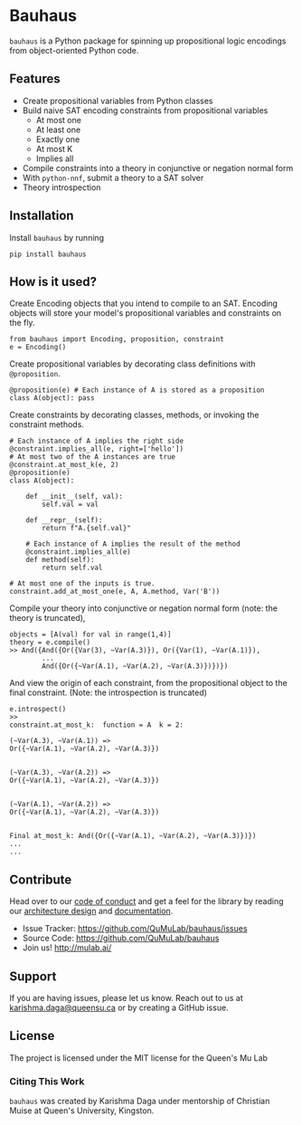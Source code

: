 # Bauhaus
`bauhaus` is a Python package for spinning up propositional logic encodings from object-oriented Python code. 

## Features
- Create propositional variables from Python classes
- Build naive SAT encoding constraints from propositional variables
   - At most one
   - At least one
   - Exactly one
   - At most K
   - Implies all
- Compile constraints into a theory in conjunctive or negation normal form
- With `python-nnf`, submit a theory to a SAT solver
- Theory introspection

## Installation

Install `bauhaus` by running
```
pip install bauhaus
```

## How is it used?

Create Encoding objects that you intend to compile to an SAT. Encoding objects will store your model's propositional variables and constraints on the fly.

```
from bauhaus import Encoding, proposition, constraint
e = Encoding()
```

Create propositional variables by decorating class definitions with `@proposition`.

```
@proposition(e) # Each instance of A is stored as a proposition
class A(object): pass
```

Create constraints by decorating classes, methods, or invoking the constraint methods.

```
# Each instance of A implies the right side
@constraint.implies_all(e, right=['hello'])
# At most two of the A instances are true
@constraint.at_most_k(e, 2)
@proposition(e)
class A(object):

    def __init__(self, val):
        self.val = val

    def __repr__(self):
        return f"A.{self.val}"

    # Each instance of A implies the result of the method
    @constraint.implies_all(e)
    def method(self):
        return self.val

# At most one of the inputs is true. 
constraint.add_at_most_one(e, A, A.method, Var('B'))
```

Compile your theory into conjunctive or negation normal form (note: the theory is truncated),

```
objects = [A(val) for val in range(1,4)]
theory = e.compile()
>> And({And({Or({Var(3), ~Var(A.3)}), Or({Var(1), ~Var(A.1)}),
        ...
        And({Or({~Var(A.1), ~Var(A.2), ~Var(A.3)})})})
```

And view the origin of each constraint, from the propositional object to the final constraint.
(Note: the introspection is truncated)

```
e.introspect()
>> 
constraint.at_most_k:  function = A  k = 2: 

(~Var(A.3), ~Var(A.1)) =>
Or({~Var(A.1), ~Var(A.2), ~Var(A.3)})


(~Var(A.3), ~Var(A.2)) =>
Or({~Var(A.1), ~Var(A.2), ~Var(A.3)})


(~Var(A.1), ~Var(A.2)) =>
Or({~Var(A.1), ~Var(A.2), ~Var(A.3)})


Final at_most_k: And({Or({~Var(A.1), ~Var(A.2), ~Var(A.3)})}) 
...
...
```

## Contribute
Head over to our [code of conduct](CODE_OF_CONDUCT.md) and get a feel for the
library by reading our [architecture design](https://bauhaus.readthedocs.io/en/latest/architecture.html)
and [documentation](https://bauhaus.readthedocs.io/en/latest/index.html).
- Issue Tracker: https://github.com/QuMuLab/bauhaus/issues
- Source Code: https://github.com/QuMuLab/bauhaus
- Join us! http://mulab.ai/

## Support
If you are having issues, please let us know.
Reach out to us at karishma.daga@queensu.ca or by creating a GitHub issue.

## License
The project is licensed under the MIT license for the Queen's Mu Lab

### Citing This Work
`bauhaus` was created by Karishma Daga under mentorship of Christian Muise at Queen's University, Kingston.